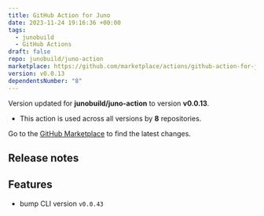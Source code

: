 ```yaml
---
title: GitHub Action for Juno
date: 2023-11-24 19:16:36 +00:00
tags:
  - junobuild
  - GitHub Actions
draft: false
repo: junobuild/juno-action
marketplace: https://github.com/marketplace/actions/github-action-for-juno
version: v0.0.13
dependentsNumber: "8"
---
```



Version updated for **junobuild/juno-action** to version **v0.0.13**.
- This action is used across all versions by **8** repositories.

Go to the [GitHub Marketplace](https://github.com/marketplace/actions/github-action-for-juno) to find the latest changes.

## Release notes

## Features

- bump CLI version `v0.0.43`
